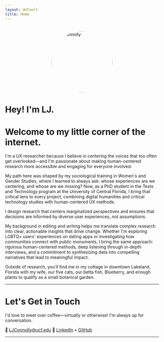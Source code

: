 ```yaml
---
layout: default
title: Home
---
```


<img src="{{ '/assets/prof_pic.jpg' | relative_url }}" alt="LJ Connolly" class="profile-pic" style="display: block; margin: 2rem auto; width: 200px; height: 200px; border-radius: 50%; object-fit: cover;">

# Hey! I'm LJ. 

# Welcome to my little corner of the internet.

I'm a UX researcher because I believe in centering the voices that too often get overlooked—and I'm passionate about making human-centered research more accessible and engaging for everyone involved.

My path here was shaped by my sociological training in Women's and Gender Studies, where I learned to always ask: whose experiences are we centering, and whose are we missing? Now, as a PhD student in the Texts and Technology program at the University of Central Florida, I bring that critical lens to every project, combining digital humanities and critical technology studies with human-centered UX methods.

I design research that centers marginalized perspectives and ensures that decisions are informed by diverse user experiences, not assumptions.

My background in editing and writing helps me translate complex research into clear, actionable insights that drive change. Whether I'm exploring LGBTQ+ users' experiences on dating apps or investigating how communities connect with public monuments, I bring the same approach: rigorous human-centered methods, deep listening through in-depth interviews, and a commitment to synthesizing data into compelling narratives that lead to meaningful impact.

Outside of research, you'll find me in my cottage in downtown Lakeland, Florida with my wife, our five cats, our betta fish, Blueberry, and enough plants to qualify as a small botanical garden.
 
---

# Let's Get in Touch

I'd love to meet over coffee—virtually or otherwise! I'm always up for conversation.

📧 [LJConnolly@ucf.edu](mailto:LJConnolly@ucf.edu)
🔗 [LinkedIn](https://www.linkedin.com/in/lj-connolly-81524224b/) • [GitHub](https://github.com/ljconnolly)

---